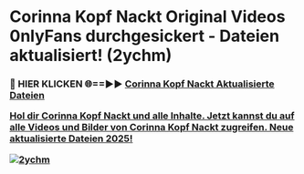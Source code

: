 # Corinna Kopf Nackt Original Videos 0nlyFans durchgesickert - Dateien aktualisiert! (2ychm)

<h3>🔴 HIER KLICKEN 🌐==►► <a href="https://tinyurl.com/h6vf6nb8" rel="nofollow">Corinna Kopf Nackt Aktualisierte Dateien

Hol dir Corinna Kopf Nackt und alle Inhalte. Jetzt kannst du auf alle Videos und Bilder von Corinna Kopf Nackt zugreifen. Neue aktualisierte Dateien 2025!

[![2ychm](https://i.imgur.com/sD4kR3V.gif)](https://tinyurl.com/h6vf6nb8)
